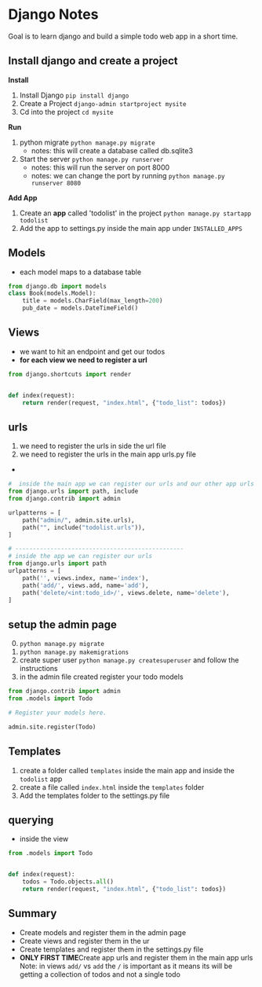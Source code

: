 # Django Notes

Goal is to learn django and build a simple todo web app in a short time.

## Install django and create a project

**Install**

1. Install Django `pip install django`
2. Create a Project `django-admin startproject mysite`
3. Cd into the project `cd mysite`

**Run**

1. python migrate `python manage.py migrate`  
    - notes: this will create a database called db.sqlite3
2. Start the server `python manage.py runserver`
    - notes: this will run the server on port 8000
    - notes: we can change the port by running `python manage.py runserver 8080`

**Add App**

1. Create an **app** called 'todolist' in the project `python manage.py startapp todolist`
2. Add the app to settings.py inside the main app under  `INSTALLED_APPS`

## Models

- each model maps to a database table
  
```python
from django.db import models
class Book(models.Model):
    title = models.CharField(max_length=200)
    pub_date = models.DateTimeField()
```

## Views

- we want to hit an endpoint and get our todos
- **for each view we need to register a url**

```python
from django.shortcuts import render


def index(request):
    return render(request, "index.html", {"todo_list": todos})

```

## urls

1. we need to register the urls in side the url file
2. we need to register the urls in the main app urls.py file

-

```python
#  inside the main app we can register our urls and our other app urls 
from django.urls import path, include
from django.contrib import admin

urlpatterns = [
    path("admin/", admin.site.urls),
    path("", include("todolist.urls")),
]

# ------------------------------------------------
# inside the app we can register our urls
from django.urls import path
urlpatterns = [
    path('', views.index, name='index'),
    path('add/', views.add, name='add'),
    path('delete/<int:todo_id>/', views.delete, name='delete'),
]
```

## setup the admin page

0. `python manage.py migrate`
1. `python manage.py makemigrations`
2. create super user `python manage.py createsuperuser` and follow the instructions
3. in the admin file created register your todo models

```python
from django.contrib import admin
from .models import Todo

# Register your models here.

admin.site.register(Todo)

```

## Templates

1. create a folder called `templates` inside the main app and inside the `todolist` app
2. create a file called `index.html` inside the `templates` folder
3. Add the templates folder to the settings.py file

## querying

- inside the view

```python
from .models import Todo


def index(request):
    todos = Todo.objects.all()
    return render(request, "index.html", {"todo_list": todos})
```

## Summary

- Create models and register them in the admin page
- Create views and register them in the ur
- Create templates and register them in the settings.py file
- **ONLY FIRST TIME**Create app urls and register them in the main app urls
Note: in views `add/` vs `add` the `/` is important as it means its will be getting a collection of todos and not a single todo

